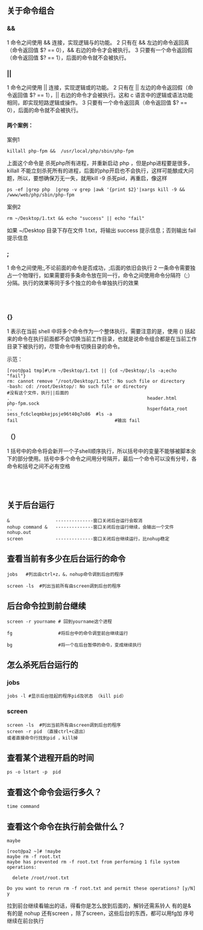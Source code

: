 ## 关于命令组合

### && 

1 命令之间使用 && 连接，实现逻辑与的功能。
2 只有在 && 左边的命令返回真（命令返回值 $? == 0），&& 右边的命令才会被执行。
3 只要有一个命令返回假（命令返回值 $? == 1），后面的命令就不会被执行。

###  ||

1 命令之间使用 || 连接，实现逻辑或的功能。
2 只有在 || 左边的命令返回假（命令返回值 $? == 1），|| 右边的命令才会被执行。这和 c 语言中的逻辑或语法功能相同，即实现短路逻辑或操作。
3 只要有一个命令返回真（命令返回值 $? == 0），后面的命令就不会被执行。

#### 两个案例：

案例1

```
killall php-fpm &&  /usr/local/php/sbin/php-fpm 

```

上面这个命令是 杀死php所有进程，并重新启动 php ，但是php进程要是很多，killall 不能立刻杀死所有的进程，后面的php开启也不会执行，这样可能酿成大问题，所以，要想确保万无一失，就用kill -9 杀死pid，再重启，像这样

```
ps -ef |grep php  |grep -v grep |awk '{print $2}'|xargs kill -9 && /www/web/php/sbin/php-fpm
```

案例2

```
rm ~/Desktop/1.txt && echo "success" || echo "fail"
```


如果 ~/Desktop 目录下存在文件 1.txt，将输出 success 提示信息；否则输出 fail 提示信息

###  ;

1 命令之间使用;,不论前面的命令是否成功，;后面的依旧会执行
2 一条命令需要独占一个物理行，如果需要将多条命令放在同一行，命令之间使用命令分隔符（;）分隔。执行的效果等同于多个独立的命令单独执行的效果


​	
​	
### {}

1 表示在当前 shell 中将多个命令作为一个整体执行。需要注意的是，使用 () 括起来的命令在执行前面都不会切换当前工作目录，也就是说命令组合都是在当前工作目录下被执行的，尽管命令中有切换目录的命令。


示范：

```
[root@pa1 tmp]#\rm ~/Desktop/1.txt || {cd ~/Desktop/;ls -a;echo "fail"}
rm: cannot remove ‘/root/Desktop/1.txt’: No such file or directory
-bash: cd: /root/Desktop/: No such file or directory                            #没有这个文件，执行||后面的
.                                                   header.html          php-fpm.sock
..                                                  hsperfdata_root      sess_fc6cleqmbkejpsje96t40q7o86  #ls -a 
fail                                    #输出 fail
```

### （）

1 括号中的命令将会新开一个子shell顺序执行，所以括号中的变量不能够被脚本余下的部分使用。括号中多个命令之间用分号隔开，最后一个命令可以没有分号，各命令和括号之间不必有空格
	
​	
​	
## 关于后台运行

```
&                 --------------窗口关闭后台运行会取消
nohup command &   --------------窗口关闭后台运行继续，会输出一个文件 nohup.out
screen            --------------窗口关闭后台继续运行，比nohup稳定
```




## 查看当前有多少在后台运行的命令

```
jobs   #列出由ctrl+z，&，nohup命令调到后台的程序

screen -ls  #列出当前所有由screen调到后台的程序
```



## 后台命令拉到前台继续

```
screen -r yourname # 回到yourname这个进程

fg                 #将后台中的命令调至前台继续运行

bg                 #将一个在后台暂停的命令，变成继续执行
```




## 怎么杀死后台运行的

### jobs

```
jobs -l #显示后台挂起的程序pid及状态 （kill pid）
```



### screen  

```
screen -ls  #列出当前所有由screen调到后台的程序
screen -r pid （直接ctrl+c退出）
或者直接命令行找到pid ，kill掉
```



## 查看某个进程开启的时间

```
ps -o lstart -p  pid 
```



## 查看这个命令会运行多久？

```
time command 
```



## 查看这个命令在执行前会做什么？

```
maybe

[root@pa2 ~]# !maybe
maybe rm -f root.txt 
maybe has prevented rm -f root.txt from performing 1 file system operations:

  delete /root/root.txt

Do you want to rerun rm -f root.txt and permit these operations? [y/N] y
```



拉到前台继续看输出的话，得看你是怎么放到后面的，解铃还需系铃人
有的是& 有的是 nohup 还有screen ，除了screen，这些后台的东西，都可以用fg加 序号继续在前台执行